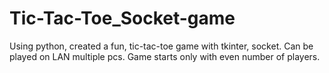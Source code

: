 # Tic-Tac-Toe_Socket-game
Using python, created a fun, tic-tac-toe game with tkinter, socket.
Can be played on LAN multiple pcs. Game starts only with even number of players.
